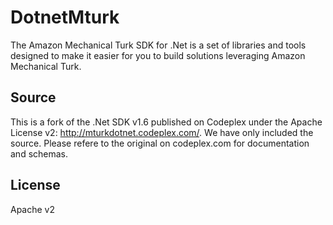 # DotnetMturk

The Amazon Mechanical Turk SDK for .Net is a set of libraries and tools designed to make it easier for you to build solutions leveraging Amazon Mechanical Turk.

## Source

This is a fork of the .Net SDK v1.6 published on Codeplex under the Apache License v2: http://mturkdotnet.codeplex.com/. We have only included the source. Please refere to the original on codeplex.com for documentation and schemas.

## License

Apache v2